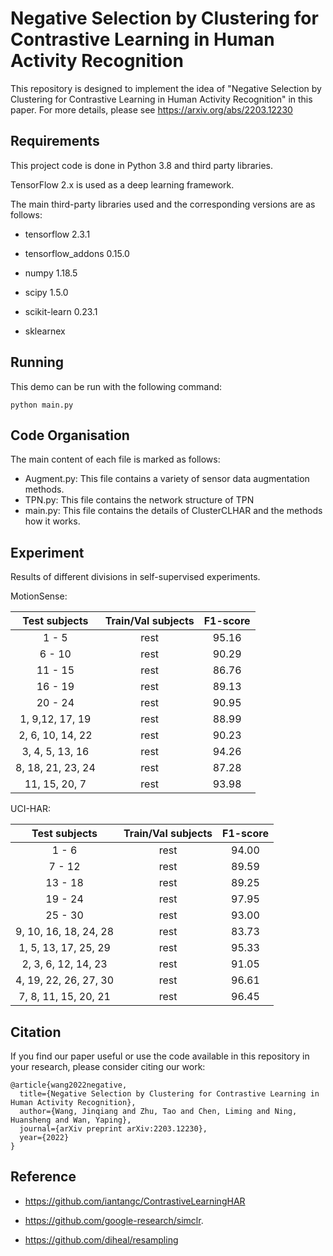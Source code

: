# Negative Selection by Clustering for Contrastive Learning in Human Activity Recognition
This repository is designed to implement the idea of "Negative Selection by Clustering for Contrastive Learning in Human Activity Recognition" in this paper.
For more details, please see https://arxiv.org/abs/2203.12230
## Requirements

This project code is done in Python 3.8 and third party libraries. 

 TensorFlow 2.x is used as a deep learning framework.

The main third-party libraries used and the corresponding versions are as follows:

+ tensorflow 2.3.1

+ tensorflow_addons 0.15.0

+ numpy 1.18.5

+ scipy 1.5.0

+ scikit-learn 0.23.1

+ sklearnex 
  

## Running

This demo can be run with the following command:

```shell
python main.py
```


## Code Organisation

The main content of each file is marked as follows:

+ Augment.py: This file contains a variety of sensor data augmentation methods.
+ TPN.py: This file contains the network structure of TPN
+ main.py: This file contains the details of ClusterCLHAR and the methods how it works.

## Experiment

Results of different divisions in self-supervised experiments.

MotionSense:

| Test subjects  | Train/Val subjects  | F1-score|
|  :----:  | :----:  |:----:  |
| 1 - 5  | rest | 95.16|
| 6 - 10  | rest | 90.29|
| 11 - 15  | rest | 86.76|
| 16 - 19  | rest | 89.13|
| 20 - 24  | rest | 90.95|
| 1, 9,12, 17, 19| rest | 88.99|
| 2, 6, 10, 14, 22 | rest | 90.23|
| 3, 4, 5, 13, 16 | rest | 94.26|
| 8, 18, 21, 23, 24 | rest | 87.28|
| 11, 15, 20, 7| rest | 93.98|

UCI-HAR:

| Test subjects  | Train/Val subjects  | F1-score|
|  :----:  | :----:  |:----:  |
| 1 - 6  | rest | 94.00|
| 7 - 12  | rest | 89.59|
| 13 - 18  | rest |89.25|
| 19 - 24  | rest | 97.95|
| 25 - 30  | rest | 93.00|
| 9, 10, 16, 18, 24, 28| rest | 83.73|
| 1, 5, 13, 17, 25, 29 | rest | 95.33|
| 2, 3, 6, 12, 14, 23 | rest | 91.05|
| 4, 19, 22, 26, 27, 30 | rest | 96.61|
| 7, 8, 11, 15, 20, 21| rest | 96.45|

## Citation

If you find our paper useful or use the code available in this repository in your research, please consider citing our work:

```
@article{wang2022negative,
  title={Negative Selection by Clustering for Contrastive Learning in Human Activity Recognition},
  author={Wang, Jinqiang and Zhu, Tao and Chen, Liming and Ning, Huansheng and Wan, Yaping},
  journal={arXiv preprint arXiv:2203.12230},
  year={2022}
}
```

## Reference

+ https://github.com/iantangc/ContrastiveLearningHAR

+ https://github.com/google-research/simclr.

+ https://github.com/diheal/resampling
